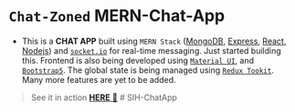 # `Chat-Zoned` MERN-Chat-App

- This is a **CHAT APP** built using `MERN Stack` ([MongoDB](https://mongodb.com/), [Express](https://expressjs.com/), [React](https://reactjs.org/), [Nodejs](https://nodejs.org/en/)) and [`socket.io`](https://socket.io/) for real-time messaging. Just started building this. Frontend is also being developed using [`Material UI`](https://mui.com/), and [`Bootstrap5`](https://getbootstrap.com/). The global state is being managed using [`Redux Tookit`](https://redux.js.org/tutorials/quick-start). Many more features are yet to be added.

> See it in action [**HERE** 🚀](https://chat-zoned.herokuapp.com)
#   S I H - C h a t A p p  
 